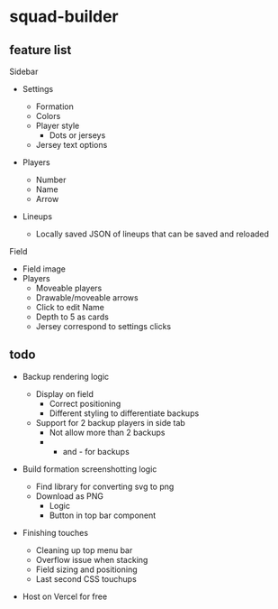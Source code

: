 # squad-builder

## feature list

Sidebar
- Settings
    - Formation
    - Colors
    - Player style
        - Dots or jerseys
    - Jersey text options


- Players
    - Number
    - Name
    - Arrow


- Lineups
    - Locally saved JSON of lineups that can be saved and reloaded

Field
- Field image
- Players
    - Moveable players
    - Drawable/moveable arrows
    - Click to edit Name
    - Depth to 5 as cards
    - Jersey correspond to settings clicks


## todo

- Backup rendering logic
    - Display on field
        - Correct positioning
        - Different styling to differentiate backups
    - Support for 2 backup players in side tab
       - Not allow more than 2 backups
       - + and - for backups

- Build formation screenshotting logic
    - Find library for converting svg to png
    - Download as PNG
        - Logic
        - Button in top bar component

- Finishing touches
    - Cleaning up top menu bar
    - Overflow issue when stacking
    - Field sizing and positioning
    - Last second CSS touchups

- Host on Vercel for free
